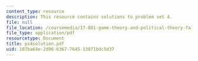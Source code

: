 ```yaml
---
content_type: resource
description: This resource contains solutions to problem set 4.
file: null
file_location: /coursemedia/17-881-game-theory-and-political-theory-fall-2004/107ba64e2d966367764513871bdc5d37_ps4solution.pdf
file_type: application/pdf
resourcetype: Document
title: ps4solution.pdf
uid: 107ba64e-2d96-6367-7645-13871bdc5d37
---
```

